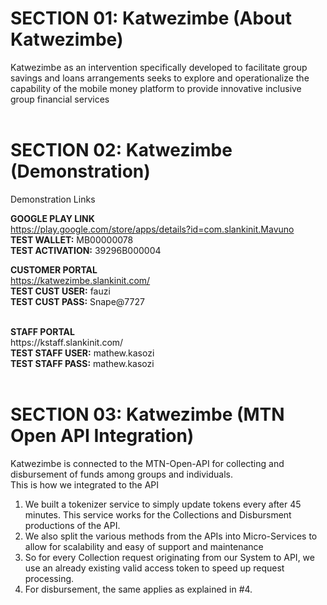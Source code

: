 # SECTION 01: Katwezimbe (About Katwezimbe)
Katwezimbe as an intervention specifically developed to facilitate group savings and loans arrangements seeks to explore and operationalize the capability of the mobile money platform to provide innovative inclusive group financial services<br><br>


# SECTION 02: Katwezimbe (Demonstration)
Demonstration Links

<b>GOOGLE PLAY LINK</b><br>
https://play.google.com/store/apps/details?id=com.slankinit.Mavuno<br>
<b>TEST WALLET:</b>        MB00000078<br>
<b>TEST ACTIVATION:</b>    39296B000004<br>


<b>CUSTOMER PORTAL</b><br>
https://katwezimbe.slankinit.com/<br>
<b>TEST CUST USER:</b> fauzi<br>
<b>TEST CUST PASS:</b> Snape@7727<br> 

<br>
<b>STAFF PORTAL</b><br>
https://kstaff.slankinit.com/<br>
<b>TEST STAFF USER:</b> mathew.kasozi<br>
<b>TEST STAFF PASS:</b> mathew.kasozi<br>
<br>


# SECTION 03: Katwezimbe (MTN Open API Integration)
Katwezimbe is connected to the MTN-Open-API for collecting and disbursement of funds among groups and individuals.<br>
This is how we integrated to the API
1. We built a tokenizer service to simply update tokens every after 45 minutes. This service works for the Collections and Disbursment productions of the API. <br>
2. We also split the various methods from the APIs into Micro-Services to allow for scalability and easy of support and maintenance <br>
3. So for every Collection request originating from our System to API, we use an already existing valid access token to speed up request processing.<br>
4. For disbursement, the same applies as explained in #4.








